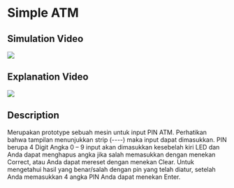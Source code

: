 # Simple ATM
## Simulation Video
[![](http://img.youtube.com/vi/sTrbO_Sjb48/0.jpg)](http://www.youtube.com/watch?v=sTrbO_Sjb48 "Simple ATM Simulation")
## Explanation Video
[![](http://img.youtube.com/vi/oiZXQNlL12Q/0.jpg)](http://www.youtube.com/watch?v=oiZXQNlL12Q "Penjelasan Tugas Topic 15")
## Description
Merupakan prototype sebuah mesin untuk input PIN ATM. Perhatikan bahwa tampilan menunjukkan strip (----) maka input dapat dimasukkan. PIN berupa 4 Digit Angka 0 – 9 input akan dimasukkan kesebelah kiri LED dan Anda dapat menghapus angka jika salah memasukkan dengan menekan Correct, atau Anda dapat mereset dengan menekan Clear. Untuk mengetahui hasil yang benar/salah dengan pin yang telah diatur, setelah Anda memasukkan 4 angka PIN Anda dapat menekan Enter.
